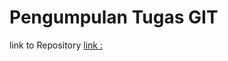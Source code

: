 # Pengumpulan Tugas GIT

link to Repository
[link :](https://github.com/mochammadilham06/AlterraAcademy_Tugas_Git)
